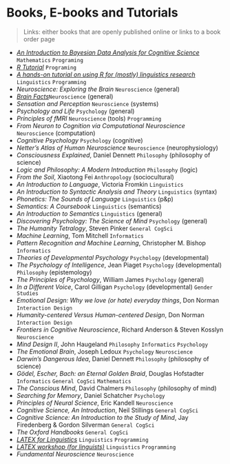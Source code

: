 # Books, E-books and Tutorials
> Links: either books that are openly published online or links to a book order page

* [_An Introduction to Bayesian Data Analysis for Cognitive Science_](https://vasishth.github.io/bayescogsci/book/) `Mathematics` `Programing`
* [_R Tutorial_](https://www.w3schools.com/r/default.asp) `Programing`
* [_A hands-on tutorial on using R for (mostly) linguistics research_](http://coltekin.net/cagri/R.old/) `Linguistics` `Programming`
* _Neuroscience: Exploring the Brain_ `Neuroscience` (general)
* [_Brain Facts_](https://www.brainfacts.org/the-brain-facts-book)`Neuroscience` (general)
* _Sensation and Perception_ `Neuroscience` (systems)
* _Psychology and Life_  `Psychology` (general)
* _Principles of fMRI_ `Neuroscience` (tools) `Programming`
* _From Neuron to Cognition via Computational Neuroscience_ `Neuroscience` (computation)
* _Cognitive Psychology_ `Psychology` (cognitive)
* _Netter’s Atlas of Human Neuroscience_ `Neuroscience` (neurophysiology)
* _Consciousness Explained_, Daniel Dennett `Philosophy`  (philosophy of science)
* _Logic and Philosophy: A Modern Introduction_ `Philosophy` (logic)
* _From the Soil_, Xiaotong Fei `Anthropology` (sociocultural)
* _An Introduction to Language_, Victoria Fromkin `Linguistics`
* _An Introduction to Syntactic Analysis and Theory_ `Linguistics` (syntax)
* _Phonetics: The Sounds of Language_ `Linguistics` (p&p)
* _Semantics: A Coursebook_ `Linguistics`  (semantics)
* _An Introduction to Semantics_ `Linguistics` (general)
* _Discovering Psychology: The Science of Mind_ `Psychology` (general)
* _The Humanity Tetralogy_, Steven Pinker `General CogSci`
* _Machine Learning_, Tom Mitchell `Informatics`
* _Pattern Recognition and Machine Learning_, Christopher M. Bishop `Informatics`
* _Theories of Developmental Psychology_ `Psychology` (developmental)
* _The Psychology of Intelligence_, Jean Piaget `Psychology` (developmental) `Philosophy` (epistemology)
* _The Principles of Psychology_, William James `Psychology` (general) 
* _In a Different Voice_, Carol Gilligan `Psychology` (developmental) `Gender Studies`
* _Emotional Design: Why we love (or hate) everyday things_, Don Norman `Interaction Design`
* _Humanity-centered Versus Human-centered Design_, Don Norman `Interaction Design`
* _Frontiers in Cognitive Neuroscience_, Richard Anderson & Steven Kosslyn `Neuroscience`
* _Mind Design II_, John Haugeland `Philosophy` `Informatics` `Psychology`
* _The Emotional Brain_, Joseph Ledoux `Psychology` `Neuroscience`
* _Darwin’s Dangerous Idea_, Daniel Dennett `Philosophy` (philosophy of science)
* _Gödel, Escher, Bach: an Eternal Golden Braid_, Douglas Hofstadter `Informatics` `General CogSci` `Mathematics`
* _The Conscious Mind_, David Chalmers `Philosophy` (philosophy of mind)
* _Searching for Memory_, Daniel Schatcher `Psychology`
* _Principles of Neural Science_, Eric Kandell `Neuroscience`
* _Cognitive Science, An Introduction_, Neil Stillings `General CogSci`
* _Cognitive Science: An Introduction to the Study of Mind_, Jay Firedenberg & Gordon Silverman `General CogSci`
* _The Oxford Handbooks_ `General CogSci`
* [_LATEX for Linguistics_](http://individual.utoronto.ca/nlacara/misc/lfl.pdf) `Linguistics` `Programming` 
* [_LATEX workshop (for linguists)_](https://www.adamliter.org/content/LaTeX/latex-workshop-for-linguists.pdf) `Linguistics` `Programming` 
* _Fundamental Neuroscience_ `Neuroscience`
